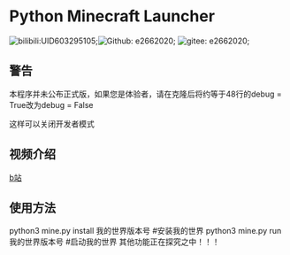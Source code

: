 # Python Minecraft Launcher

![bilibili:UID603295105;](https://img.shields.io/badge/BiliBili-UID603295105-00aeec?logo=bilibili&style=flat-square)![Github: e2662020;](https://img.shields.io/badge/GitHub-e2662020-25292e?logo=github&style=flat-square) ![gitee: e2662020;](https://img.shields.io/badge/Gitee-e2662020-fe7300?logo=gitee&style=flat-square)

## 警告

本程序并未公布正式版，如果您是体验者，请在克隆后将约等于48行的debug = True改为debug = False

这样可以关闭开发者模式

## 视频介绍

[b站](https://www.bilibili.com/video/BV1Yt4y1c7WF)



## 使用方法

python3 mine.py install 我的世界版本号     #安装我的世界
python3 mine.py run 我的世界版本号        #启动我的世界
其他功能正在探究之中！！！



